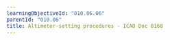 ```yaml
---
learningObjectiveId: "010.06.06"
parentId: "010.06"
title: Altimeter-setting procedures - ICAO Doc 8168
---
```

